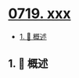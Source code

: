 # [0719. xxx](https://github.com/Tdahuyou/TNotes.leetcode/tree/main/notes/0719.%20xxx)

<!-- region:toc -->

- [1. 📝 概述](#1--概述)

<!-- endregion:toc -->

## 1. 📝 概述
